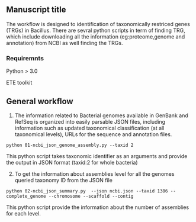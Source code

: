 ## Manuscript title 

The workflow is designed to identification of taxonomically restriced genes (TRGs) in Bacillus. There are sevral python scripts in term of finding TRG, which include downloading all the information (eg:proteome,genome and annotation) from NCBI as well 
finding the TRGs. 


### Requiremnts 

Python > 3.0

ETE toolkit

## General workflow

1. The information related to Bacterial genomes available in GenBank and RefSeq is organized into easily parsable JSON files, including information such as updated taxonomical classification (at all taxonomical levels), URLs for the sequence and annotation files. 

```
python 01-ncbi_json_genome_assembly.py --taxid 2 
```
This python script takes taxonomic identifier as an arguments and provide the output in JSON format (taxid:2 for whole bacteria)

2. To get the information about assemblies level for all the genomes queried taxonomy ID from the JSON file

```
python 02-ncbi_json_summary.py  --json ncbi.json --taxid 1386 --complete_genome --chromosome --scaffold --contig
```

This python script provide the information about the number of assemblies for each level. 

